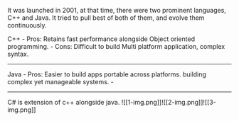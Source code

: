 
It was launched in 2001, at that time, there were two prominent languages, C++ and Java.
It tried to pull best of both of them, and evolve them continuously.

C++
	- Pros: Retains fast performance alongside Object oriented programming.
	- Cons: Difficult to build Multi platform application, complex syntax.
___
Java
	- Pros: Easier to build apps portable across platforms. building complex yet manageable systems.
	-
___
C# is extension of c++ alongside java.
![[1-img.png]]![[2-img.png]]![[3-img.png]]